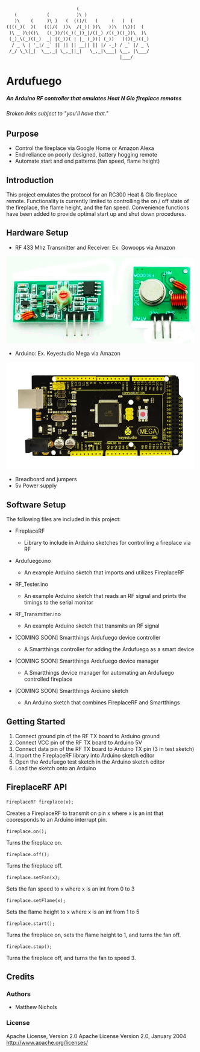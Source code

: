 ```
                          (                           
   (           (          )\ )                        
   )\    (     )\ )   (  (()/(   (     (   (  (       
((((_)(  )(   (()/(  ))\  /(_)) ))\   ))\  )\))(  (   
 )\ _ )\(()\   ((_))/((_)(_))_|/((_) /((_)((_))\  )\  
 (_)_\(_)((_)  _| |(_))( | |_ (_))( (_))   (()(_)((_) 
  / _ \ | '_|/ _` || || || __|| || |/ -_) / _` |/ _ \ 
 /_/ \_\|_|  \__,_| \_,_||_|   \_,_|\___| \__, |\___/ 
                                          |___/       
```
# Ardufuego
##### An Arduino RF controller that emulates Heat N Glo fireplace remotes
###### *Broken links subject to "you'll have that."*

## Purpose
- Control the fireplace via Google Home or Amazon Alexa
- End reliance on poorly designed, battery hogging remote
- Automate start and end patterns (fan speed, flame height)

## Introduction
This project emulates the protocol for an RC300 Heat & Glo fireplace remote.  Functionality is currently limited to controlling the on / off state of the fireplace, the flame height, and the fan speed.  Convenience functions have been added to provide optimal start up and shut down procedures.

## Hardware Setup
- RF 433 Mhz Transmitter and Receiver: Ex. Gowoops via Amazon
<img src="/images/RF.png" width="500">

- Arduino: Ex. Keyestudio Mega via Amazon
<img src="/images/mega.jpg" width="500">

- Breadboard and jumpers
- 5v Power supply

## Software Setup
The following files are included in this project:
- FireplaceRF
  - Library to include in Arduino sketches for controlling a fireplace via RF

- Ardufuego.ino
  - An example Arduino sketch that imports and utilizes FireplaceRF

- RF_Tester.ino
  - An example Arduino sketch that reads an RF signal and prints the timings to the serial monitor

- RF_Transmitter.ino
  - An example Arduino sketch that transmits an RF signal

- [COMING SOON] Smartthings Ardufuego device controller
  - A Smartthings controller for adding the Ardufuego as a smart device

- [COMING SOON] Smartthings Ardufuego device manager
  - A Smartthings device manager for automating an Ardufuego controlled fireplace

- [COMING SOON] Smartthings Arduino sketch
  - An Arduino sketch that combines FireplaceRF and Smartthings

## Getting Started
1. Connect ground pin of the RF TX board to Arduino ground
2. Connect VCC pin of the RF TX board to Arduino 5V
3. Connect data pin of the RF TX board to Arduino TX pin (3 in test sketch)
4. Import the FireplaceRF library into Arduino sketch editor
5. Open the Ardufuego test sketch in the Arduino sketch editor
6. Load the sketch onto an Arduino

## FireplaceRF API
```
FireplaceRF fireplace(x);
```
Creates a FireplaceRF to transmit on pin x where x is an int that cooresponds to an Arduino interrupt pin.
```
fireplace.on();
```
Turns the fireplace on.
```
fireplace.off();
```
Turns the fireplace off.
```
fireplace.setFan(x);
```
Sets the fan speed to x where x is an int from 0 to 3
```
fireplace.setFlame(x);
```
Sets the flame height to x where x is an int from 1 to 5
```
fireplace.start();
```
Turns the fireplace on, sets the flame height to 1, and turns the fan off.
```
fireplace.stop();
```
Turns the fireplace off, and turns the fan to speed 3.

## Credits
### Authors
* Matthew Nichols

### License
Apache License, Version 2.0 Apache License Version 2.0, January 2004 http://www.apache.org/licenses/
